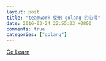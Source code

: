 ```yaml
---
layout: post
title: "teamwork 使用 golang 的心得"
date: 2016-03-24 22:55:03 +0800
comments: true
categories: ["golang"]
---
```


<!-- more -->




[Go Learn]

[Go Learn]:http://engineroom.teamwork.com/go-learn/